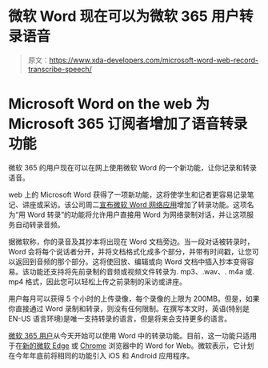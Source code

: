 # 微软 Word 现在可以为微软 365 用户转录语音

> 原文：<https://www.xda-developers.com/microsoft-word-web-record-transcribe-speech/>

# Microsoft Word on the web 为 Microsoft 365 订阅者增加了语音转录功能

微软 365 的用户现在可以在网上使用微软 Word 的一个新功能，让你记录和转录语音。

web 上的 Microsoft Word 获得了一项新功能，这将使学生和记者更容易记录笔记、讲座或采访。该公司周二[宣布](https://www.microsoft.com/en-us/microsoft-365/blog/2020/08/25/microsoft-365-transcription-voice-commands-word/)[微软 Word 网络应用](https://www.microsoft.com/en-us/microsoft-365/word)增加了转录功能。这项名为“用 Word 转录”的功能将允许用户直接用 Word 为网络录制对话，并让这项服务自动转录音频。

据微软称，你的录音及其抄本将出现在 Word 文档旁边。当一段对话被转录时，Word 会将每个说话者分开，并将文档格式化成多个部分，并带有时间戳，让您可以返回到音频的那个部分。这将使回放、编辑或向 Word 文档中插入抄本变得容易。该功能还支持将先前录制的音频或视频文件转录为. mp3、.wav、. m4a 或. mp4 格式，因此您可以轻松上传之前录制的采访或讲座。

用户每月可以获得 5 个小时的上传录像，每个录像的上限为 200MB。但是，如果你直接通过 Word 录制和转录，则没有任何限制。在撰写本文时，英语(特别是 EN-US 语言环境)是唯一支持转录的语言，但是将来会支持更多的语言。

[微软 365 用户](https://www.xda-developers.com/microsoft-365-family-safety-microsoft-teams-consumers/)从今天开始可以使用 Word 中的转录功能。目前，这一功能只适用于在[新的微软 Edge](https://www.xda-developers.com/chromium-based-microsoft-edge-browser-windows-10-update/) 或 [Chrome](https://www.xda-developers.com/google-chrome-faster-new-tab-pdf-url-sharing-features/) 浏览器中的 Word for Web。微软表示，它计划在今年年底前将相同的功能引入 iOS 和 Android 应用程序。